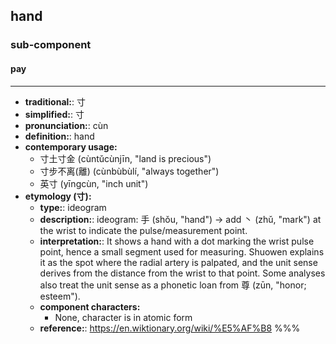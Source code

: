 ## hand
### sub-component
#### pay
---
- **traditional:**: 寸
- **simplified:**: 寸
- **pronunciation:**: cùn
- **definition:**: hand
- **contemporary usage:**
  - 寸土寸金 (cùntǔcùnjīn, "land is precious")
  - 寸步不离(離) (cùnbùbùlí, "always together")
  - 英寸 (yīngcùn, "inch unit")
- **etymology (寸):**
  - **type:**: ideogram
  - **description:**: ideogram: 手 (shǒu, "hand") → add 丶 (zhǔ, "mark") at the wrist to indicate the pulse/measurement point.
  - **interpretation:**: It shows a hand with a dot marking the wrist pulse point, hence a small segment used for measuring. Shuowen explains it as the spot where the radial artery is palpated, and the unit sense derives from the distance from the wrist to that point. Some analyses also treat the unit sense as a phonetic loan from 尊 (zūn, "honor; esteem").
  - **component characters:**
    - None, character is in atomic form
  - **reference:**: https://en.wiktionary.org/wiki/%E5%AF%B8
%%%